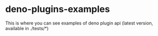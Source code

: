 # deno-plugins-examples

This is where you can see examples of deno plugin api
(latest version, available in ./tests/*)